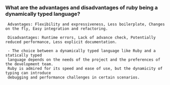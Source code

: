 ### What are the advantages and disadvantages of ruby being a dynamically typed language?

     Advantages: Flexibility and expressiveness, Less boilerplate, Changes on the fly, Easy integration and refactoring.
     
     Disadvantages: Runtime errors, Lack of advance check, Potentially reduced performance, Less explicit documentation.

     - The choice between a dynamically typed language like Ruby and a statically typed
     language depends on the needs of the project and the preferences of the development team.
     Ruby is admired for its speed and ease of use, but the dynamicity of typing can introduce 
     debugging and performance challenges in certain scenarios.
